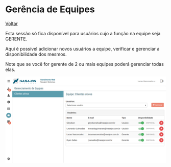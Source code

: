 # Gerência de Equipes
[Voltar](../../../../README.md)

Esta sessão só fica disponível para usuários cujo a função na equipe seja GERENTE.

Aqui é possível adicionar novos usuários a equipe, verificar e gerenciar a disponibilidade dos mesmos.

Note que se você for gerente de 2 ou mais equipes poderá gerenciar todas elas.

![](./img/equipes.png)